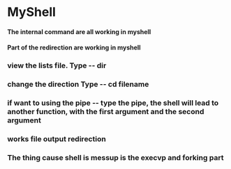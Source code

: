 # MyShell

#### The internal command are all working in myshell
#### Part of the redirection are working in myshell 

### view the lists file. Type -- dir
### change the direction Type -- cd filename
### if want to using the pipe -- type the pipe, the shell will lead to another function, with the first argument and the second argument 


### works file output redirection
### The thing cause shell is messup is the execvp and forking part 










  





